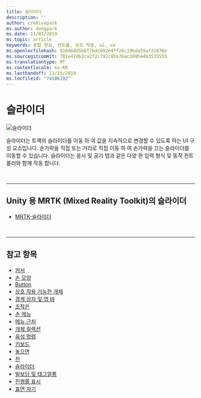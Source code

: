 ```yaml
---
title: 슬라이더
description: ''
author: cre8ivepark
ms.author: dongpark
ms.date: 11/01/2019
ms.topic: article
keywords: 혼합 현실, 컨트롤, 상호 작용, ui, ux
ms.openlocfilehash: 91046dd5bbf7bdc692e4ff26c19bda59af31876e
ms.sourcegitcommit: 781e47db2ca2f2c792c95e76ac309b44b3535555
ms.translationtype: MT
ms.contentlocale: ko-KR
ms.lasthandoff: 11/15/2019
ms.locfileid: "74106192"
---
```

# <a name="slider"></a>슬라이더

![슬라이더](images/UX/UX_Hero_Slider.jpg)

슬라이더는 트랙의 슬라이더를 이동 하 여 값을 지속적으로 변경할 수 있도록 하는 UI 구성 요소입니다. 손가락을 직접 또는 거리로 직접 이동 하 여 손가락을 끄는 슬라이더를 이동할 수 있습니다. 슬라이더는 응시 및 공기 탭과 같은 다양 한 입력 형식 및 동작 컨트롤러와 함께 작동 합니다.

<br>

---

## <a name="slider-in-mrtkmixed-reality-toolkit-for-unity"></a>Unity 용 MRTK (Mixed Reality Toolkit)의 슬라이더

* [MRTK-슬라이더](https://microsoft.github.io/MixedRealityToolkit-Unity/Documentation/README_Sliders.html)

<br>

---

## <a name="see-also"></a>참고 항목

* [커서](cursors.md)
* [손 모양](point-and-commit.md)
* [Button](button.md)
* [상호 작용 가능한 개체](interactable-object.md)
* [경계 상자 및 앱 바](app-bar-and-bounding-box.md)
* [조작은](direct-manipulation.md)
* [손 메뉴](hand-menu.md)
* [메뉴 근처](near-menu.md)
* [개체 컬렉션](object-collection.md)
* [음성 명령](voice-input.md)
* [키보드](keyboard.md)
* [놓으면](tooltip.md)
* [찬](slate.md)
* [슬라이더](slider.md)
* [빌보딩 및 태그얼롱](billboarding-and-tag-along.md)
* [진행률 표시](progress.md)
* [표면 자기](surface-magnetism.md)
